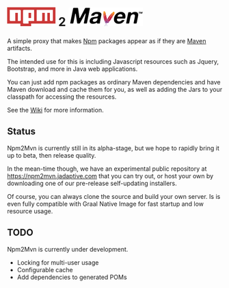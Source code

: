# ![NPM](src/web/npm.png "NPM") 2 ![Maven](src/web/maven.png "Maven")

A simple proxy that makes [Npm](https://www.npmjs.com/) packages appear as if they are [Maven](https://mvnrepository.com/repos/central) artifacts.

The intended use for this is including Javascript resources such as Jquery, Bootstrap,
and more in Java web applications.

You can just add npm packages as ordinary Maven dependencies and have Maven download
and cache them for you, as well as adding the Jars to your classpath for accessing
the resources.

See the [Wiki](https://github.com/sshtools/npm2mvn/wiki) for more information. 

## Status

Npm2Mvn is currently still in its alpha-stage, but we hope to rapidly bring it up
to beta, then release quality.

In the mean-time though, we have an experimental public repository 
at https://npm2mvn.jadaptive.com that you can try out, or host your own by downloading
one of our pre-release self-updating installers.

Of course, you can always clone the source and build your own server. Is is even fully
compatible with Graal Native Image for fast startup and low resource usage.

## TODO

Npm2Mvn is currently under development. 

 * Locking for multi-user usage
 * Configurable cache
 * Add dependencies to generated POMs
